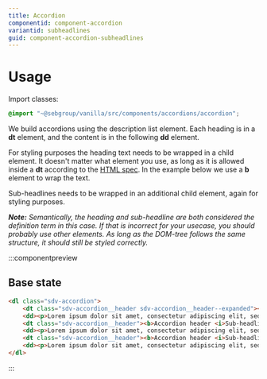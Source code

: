 ```yaml
---
title: Accordion
componentid: component-accordion
variantid: subheadlines
guid: component-accordion-subheadlines
---
```

# Usage
Import classes:
```scss
@import "~@sebgroup/vanilla/src/components/accordions/accordion";
```

We build accordions using the description list element. Each heading is in a **dt** element, and the content is in the following **dd** element.

For styling purposes the heading text needs to be wrapped in a child element. It doesn't matter what element you use, as long as it is allowed inside a **dt** according to the [HTML spec](https://developer.mozilla.org/en-US/docs/Web/HTML/Element/dt). In the example below we use a **b** element to wrap the text.

Sub-headlines needs to be wrapped in an additional child element, again for styling purposes.

***Note:** Semantically, the heading and sub-headline are both considered the definition term in this case. If that is incorrect for your usecase, you should probably use other elements. As long as the DOM-tree follows the same structure, it should still be styled correctly.*

:::componentpreview
## Base state
```html
<dl class="sdv-accordion">
    <dt class="sdv-accordion__header sdv-accordion__header--expanded"><b>Accordion header <i>Sub-headline</i></b></dt>
    <dd><p>Lorem ipsum dolor sit amet, consectetur adipiscing elit, sed do eiusmod tempor incididunt ut labore et dolore magna aliqua.</p><p>Ut enim ad minim veniam, quis nostrud exercitation ullamco laboris nisi ut aliquip ex ea commodo consequat.</p></dd>
    <dt class="sdv-accordion__header"><b>Accordion header <i>Sub-headline</i></b></dt>
    <dd><p>Lorem ipsum dolor sit amet, consectetur adipiscing elit, sed do eiusmod tempor incididunt ut labore et dolore magna aliqua.</p><p>Ut enim ad minim veniam, quis nostrud exercitation ullamco laboris nisi ut aliquip ex ea commodo consequat.</p></dd>
    <dt class="sdv-accordion__header"><b>Accordion header <i>Sub-headline</i></b></dt>
    <dd><p>Lorem ipsum dolor sit amet, consectetur adipiscing elit, sed do eiusmod tempor incididunt ut labore et dolore magna aliqua.</p><p>Ut enim ad minim veniam, quis nostrud exercitation ullamco laboris nisi ut aliquip ex ea commodo consequat.</p></dd>
</dl>
```
:::
